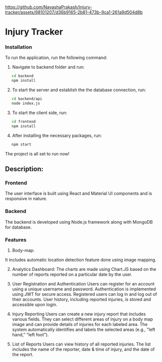 

https://github.com/NayashaPrakash/Injury-tracker/assets/98101207/d36b9165-2b81-473b-9ca1-261a9d504d8b


# Injury Tracker






### Installation

To run the application, run the following command:
 1. Navigate to backend folder and run:

```bash
   cd backend
   npm install
```

 2. To start the server and establish the the database connection, run:
```bash
   cd backend/api
   node index.js
```
 3. To start the client side, run:
```bash
   cd frontend
   npm install
```
 4. After installing the necessary packages, run:
```bash
   npm start
```

The project is all set to run now!


## Description:

### Frontend

The user interface is built using React and Material UI components and is responsive in nature.

### Backend

The backend is developed using Node.js framework along with MongoDB for database.

### Features

1. Body-map: 

It includes automatic location detection feature done using image mapping.

2. Analytics Dashboard:
The charts are made using Chart.JS based on the number of reports reported on a particular date by the user.

3. User Registration and Authentication
Users can register for an account using a unique username and password. Authentication is implemented using JWT for secure access. Registered users can log in and log out of their accounts. User history, including reported injuries, is stored and accessible upon login.

4. Injury Reporting
Users can create a new injury report that includes various fields. They can select different areas of injury on a body map image and can provide details of injuries for each labeled area. The system automatically identifies and labels the selected areas (e.g., "left hand," "left foot").

5. List of Reports
Users can view history of all reported injuries. The list includes the name of the reporter, date & time of injury, and the date of the report.

